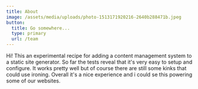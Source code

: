 ```yaml
---
title: About
image: /assets/media/uploads/photo-1513171920216-2640b288471b.jpeg
button:
  title: Go somewhere...
  type: primary
  url: /team
---
```

Hi! This an experimental recipe for adding a content management system to a static site generator. So far the tests reveal that it's very easy to setup and configure. It works pretty well but of course there are still some kinks that could use ironing. Overall it's a nice experience and i could se this powering some of our websites.
